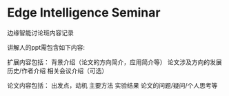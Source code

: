 # Edge Intelligence Seminar
 边缘智能讨论班内容记录

讲解人的ppt需包含如下内容:

扩展内容包括：
背景介绍（论文的方向简介，应用简介等）
论文涉及方向的发展历史/作者介绍
相关会议介绍（可选）

论文内容包括：
出发点，动机
主要方法
实验结果
论文的问题/疑问/个人思考等


